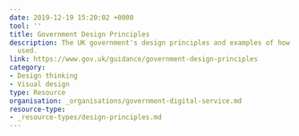 ```yaml
---
date: 2019-12-19 15:20:02 +0000
tool: ''
title: Government Design Principles
description: The UK government's design principles and examples of how they've been
  used.
link: https://www.gov.uk/guidance/government-design-principles
category:
- Design thinking
- Visual design
type: Resource
organisation: _organisations/government-digital-service.md
resource-type: 
- _resource-types/design-principles.md
---
```

